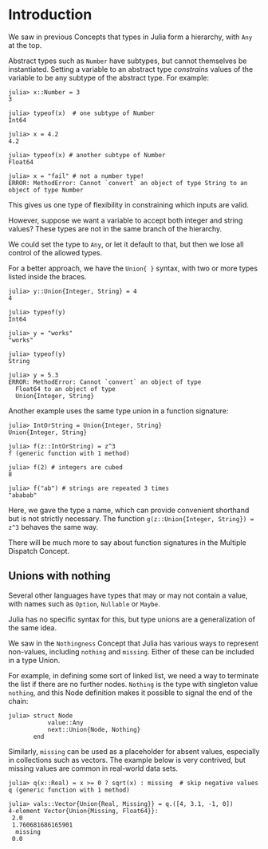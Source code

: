 # Introduction

We saw in previous Concepts that types in Julia form a hierarchy, with `Any` at the top.

Abstract types such as `Number` have subtypes, but cannot themselves be instantiated.
Setting a variable to an abstract type _constrains_ values of the variable to be any subtype of the abstract type.
For example:

```julia-repl
julia> x::Number = 3
3

julia> typeof(x)  # one subtype of Number
Int64

julia> x = 4.2
4.2

julia> typeof(x) # another subtype of Number
Float64

julia> x = "fail" # not a number type!
ERROR: MethodError: Cannot `convert` an object of type String to an object of type Number
```

This gives us one type of flexibility in constraining which inputs are valid.

However, suppose we want a variable to accept both integer and string values?
These types are not in the same branch of the hierarchy.

We could set the type to `Any`, or let it default to that, but then we lose all control of the allowed types.

For a better approach, we have the `Union{ }` syntax, with two or more types listed inside the braces.

```julia-repl
julia> y::Union{Integer, String} = 4
4

julia> typeof(y)
Int64

julia> y = "works"
"works"

julia> typeof(y)
String

julia> y = 5.3
ERROR: MethodError: Cannot `convert` an object of type 
  Float64 to an object of type 
  Union{Integer, String}
```

Another example uses the same type union in a function signature:

```julia-repl
julia> IntOrString = Union{Integer, String}
Union{Integer, String}

julia> f(z::IntOrString) = z^3
f (generic function with 1 method)

julia> f(2) # integers are cubed
8

julia> f("ab") # strings are repeated 3 times
"ababab"
```

Here, we gave the type a name, which can provide convenient shorthand but is not strictly necessary.
The function `g(z::Union{Integer, String}) = z^3` behaves the same way.

There will be much more to say about function signatures in the Multiple Dispatch Concept.

## Unions with nothing

Several other languages have types that may or may not contain a value, with names such as `Option`, `Nullable` or `Maybe`.

Julia has no specific syntax for this, but type unions are a generalization of the same idea.

We saw in the `Nothingness` Concept that Julia has various ways to represent non-values, including `nothing` and `missing`.
Either of these can be included in a type Union.

For example, in defining some sort of linked list, we need a way to terminate the list if there are no further nodes.
`Nothing` is the type with singleton value `nothing`, and this Node definition makes it possible to signal the end of the chain:

```julia-repl
julia> struct Node
           value::Any
           next::Union{Node, Nothing}
       end
```

Similarly, `missing` can be used as a placeholder for absent values, especially in collections such as vectors.
The example below is very contrived, but missing values are common in real-world data sets.

```julia-repl
julia> q(x::Real) = x >= 0 ? sqrt(x) : missing  # skip negative values
q (generic function with 1 method)

julia> vals::Vector{Union{Real, Missing}} = q.([4, 3.1, -1, 0])
4-element Vector{Union{Missing, Float64}}:
 2.0
 1.760681686165901
  missing
 0.0
```
